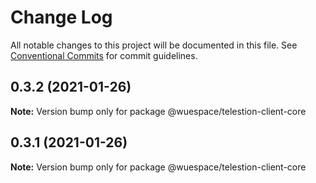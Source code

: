 # Change Log

All notable changes to this project will be documented in this file.
See [Conventional Commits](https://conventionalcommits.org) for commit guidelines.

## 0.3.2 (2021-01-26)

**Note:** Version bump only for package @wuespace/telestion-client-core





## 0.3.1 (2021-01-26)

**Note:** Version bump only for package @wuespace/telestion-client-core
